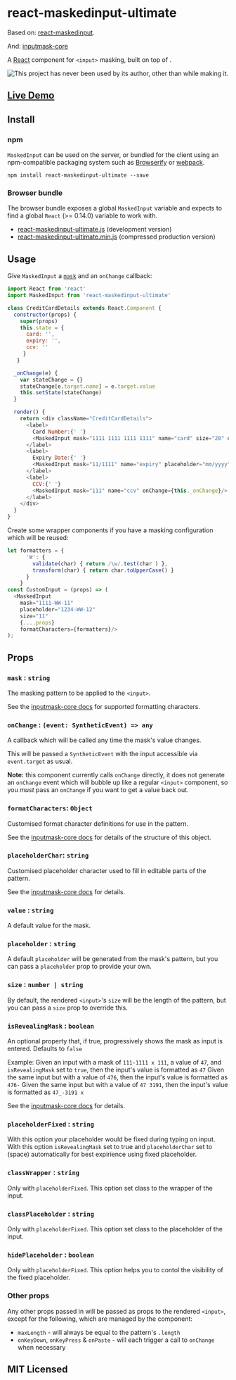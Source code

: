 # react-maskedinput-ultimate

Based on: [react-maskedinput](https://github.com/insin/react-maskedinput).

And:      [inputmask-core](https://github.com/insin/inputmask-core)

A [React](http://facebook.github.io/react/) component for `<input>` masking, built on top of .

![This project has never been used by its author, other than while making it.](https://img.shields.io/badge/author--usage-never-red.png "This project has never been used by its author, other than while making it")

## [Live Demo](http://insin.github.io/react-maskedinput/)

## Install

### npm

`MaskedInput` can be used on the server, or bundled for the client using an npm-compatible packaging system such as [Browserify](http://browserify.org/) or [webpack](http://webpack.github.io/).

```
npm install react-maskedinput-ultimate --save
```

### Browser bundle

The browser bundle exposes a global `MaskedInput` variable and expects to find a global `React` (>= 0.14.0) variable to work with.

* [react-maskedinput-ultimate.js](https://unpkg.com/react-maskedinput/umd/react-maskedinput.js) (development version)
* [react-maskedinput-ultimate.min.js](https://unpkg.com/react-maskedinput/umd/react-maskedinput.min.js) (compressed production version)

## Usage

Give `MaskedInput` a [`mask`](#mask-string) and an `onChange` callback:

```javascript
import React from 'react'
import MaskedInput from 'react-maskedinput-ultimate'

class CreditCardDetails extends React.Component {
  constructor(props) {
    super(props)
    this.state = {
      card: '',
      expiry: '',
      ccv: ''
     }
   }

  _onChange(e) {
    var stateChange = {}
    stateChange[e.target.name] = e.target.value
    this.setState(stateChange)
  }

  render() {
    return <div className="CreditCardDetails">
      <label>
        Card Number:{' '}
        <MaskedInput mask="1111 1111 1111 1111" name="card" size="20" onChange={this._onChange}/>
      </label>
      <label>
        Expiry Date:{' '}
        <MaskedInput mask="11/1111" name="expiry" placeholder="mm/yyyy" onChange={this._onChange}/>
      </label>
      <label>
        CCV:{' '}
        <MaskedInput mask="111" name="ccv" onChange={this._onChange}/>
      </label>
    </div>
  }
}
```

Create some wrapper components if you have a masking configuration which will be reused:

```javascript
let formatters = {
      'W': {
        validate(char) { return /\w/.test(char ) },
        transform(char) { return char.toUpperCase() }
      }
    }
const CustomInput = (props) => (
  <MaskedInput
    mask="1111-WW-11"
    placeholder="1234-WW-12"
    size="11"
    {....props}
    formatCharacters={formatters}/>
);
```

## Props

### `mask` : `string`

The masking pattern to be applied to the `<input>`.

See the [inputmask-core docs](https://github.com/insin/inputmask-core#pattern) for supported formatting characters.

### `onChange` : `(event: SyntheticEvent) => any`

A callback which will be called any time the mask's value changes.

This will be passed a `SyntheticEvent` with the input accessible via `event.target` as usual.

**Note:** this component currently calls `onChange` directly, it does not generate an `onChange` event which will bubble up like a regular `<input>` component, so you *must* pass an `onChange` if you want to get a value back out.

### `formatCharacters`: `Object`

Customised format character definitions for use in the pattern.

See the [inputmask-core docs](https://github.com/insin/inputmask-core#formatcharacters) for details of the structure of this object.

### `placeholderChar`: `string`

Customised placeholder character used to fill in editable parts of the pattern.

See the [inputmask-core docs](https://github.com/insin/inputmask-core#placeholderchar--string) for details.

### `value` : `string`

A default value for the mask.

### `placeholder` : `string`

A default `placeholder` will be generated from the mask's pattern, but you can pass a `placeholder` prop to provide your own.

### `size` : `number | string`

By default, the rendered `<input>`'s `size` will be the length of the pattern, but you can pass a `size` prop to override this.

### `isRevealingMask` : `boolean`

An optional property that, if true, progressively shows the mask as input is entered. Defaults to `false`

Example:
Given an input with a mask of `111-1111 x 111`, a value of `47`, and `isRevealingMask` set to `true`, then the input's value is formatted as `47`
Given the same input but with a value of `476`, then the input's value is formatted as `476-`
Given the same input but with a value of `47 3191`, then the input's value is formatted as `47_-3191 x `

See the [inputmask-core docs](https://github.com/insin/inputmask-core#isrevealingmask--boolean) for details.

### `placeholderFixed` : `string`

With this option your placeholder would be fixed during typing on input. With this option `isRevealingMask` set to true and `placeholderChar` set to ` `(space) automatically for best expirience using fixed placeholder.

### `classWrapper` : `string`

Only with `placeholderFixed`. This option set class to the wrapper of the input.

### `classPlaceholder` : `string`

Only with `placeholderFixed`. This option set class to the placeholder of the input.

### `hidePlaceholder` : `boolean`

Only with `placeholderFixed`. This option helps you to contol the visibility of the fixed placeholder.


### Other props

Any other props passed in will be passed as props to the rendered `<input>`, except for the following, which are managed by the component:

* `maxLength` - will always be equal to the pattern's `.length`
* `onKeyDown`, `onKeyPress` & `onPaste` - will each trigger a call to `onChange` when necessary

## MIT Licensed
